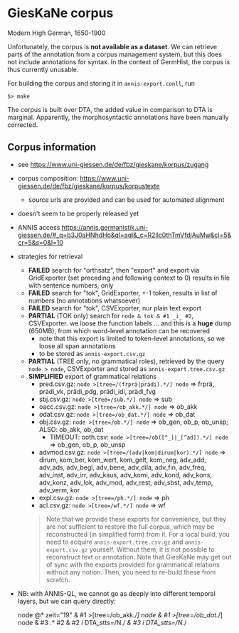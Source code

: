 # GiesKaNe corpus

Modern High German, 1650-1900

Unfortunately, the corpus is **not available as a dataset**. We can retrieve parts of the annotation from a corpus management system, but this does not include annotations for syntax. In the context of GermHist, the corpus is thus currently unusable.

For building the corpus and storing it in `annis-export.conll`, run

    $> make

The corpus is built over DTA, the added value in comparison to DTA is marginal. Apparently, the morphosyntactic annotations have been manually corrected.

## Corpus information

- see https://www.uni-giessen.de/de/fbz/gieskane/korpus/zugang
- corpus composition: https://www.uni-giessen.de/de/fbz/gieskane/korpus/korpustexte
  - source urls are provided and can be used for automated alignment
- doesn't seem to be properly released yet
- ANNIS access https://annis.germanistik.uni-giessen.de/#_q=b3J0aHNhdHo&ql=aql&_c=R2llc0thTmVfdjAuMw&cl=5&cr=5&s=0&l=10
- strategies for retrieval
   - **FAILED** search for "orthsatz", then "export" and export via GridExporter (set preceding and following context to 0) results in file with sentence numbers, only
   - **FAILED** search for "tok", GridExporter, +-1 token, results in list of numbers (no annotations whatsoever)
   - **FAILED** search for "tok", CSVExporter, nur plain text export
   - **PARTIAL** (TOK only) search for `node & tok & #1 _i_ #2`, CSVExporter. we loose the function labels ... and this is a **huge** dump (650MB), from which word-level annotation can be recovered
      - note that this export is limited to token-level annotations, so we loose all span annotations
      - to be stored as `annis-export.csv.gz`
   - **PARTIAL** (TREE only, no grammatical roles), retrieved by the query `node > node`, CSVExporter and stored as `annis-export.tree.csv.gz`
   - **SIMPLIFIED** export of grammatical relations
      - pred.csv.gz: `node >[tree=/(frprä|prädi).*/] node` => frprä, prädi_vk, prädi_pdg, prädi_idi, prädi_fvg
      - sbj.csv.gz: `node >[tree=/sub.*/] node` => sub
      - oacc.csv.gz: `node >[tree=/ob_akk.*/] node`  => ob_akk
      - odat.csv.gz: `node >[tree=/ob_dat.*/] node`  => ob_dat
      - obj.csv.gz: `node >[tree=/ob.*/] node`  => ob_gen, ob_p, ob_unsp; ALSO: ob_akk, ob_dat
        - TIMEOUT: ooth.csv: `node >[tree=/ob([^_]|_[^ad]).*/] node`  => ob_gen, ob_p, ob_unsp
      - advmod.csv.gz: `node >[tree=/(adv|kom|dirum|kor).*/] node`  => dirum, kom_ber, kom_wert, kom_gelt, kom_neg, adv_add, adv_ads, adv_begl, adv_bene, adv_dila, adv_fin, adv_freq, adv_inst, adv_irr, adv_kaus, adv_komi, adv_kond, adv_kons, adv_konz, adv_lok, adv_mod, adv_rest, adv_sbst, adv_temp, adv_verm, kor
      - expl.csv.gz: `node >[tree=/ph.*/] node` => ph
      - acl.csv.gz: `node >[tree=/wf.*/] node` => wf
      > Note that we provide these exports for convenience, but they are not sufficient to restore the full corpus, which may be reconstructed (in simplified form) from it. For a local build, you need to acquire `annis-export.tree.csv.gz` and `annis-export.csv.gz` yourself. Without them, it is not possible to reconstruct text or annotation. Note that GiesKaNe may get out of sync with the exports provided for grammatical relations without any notion. Then, you need to re-build these from scratch. 

- NB: with ANNIS-QL, we cannot go as deeply into different temporal layers, but we can query directly:

    node @* zeit="19" &
    #1 >[tree=/ob_akk.*/] node &
    #1 >[tree=/ob_dat.*/] node &
    #3 .* #2 &
    #2 _i_ DTA_stts=/N.*/ &
    #3 _i_ DTA_stts=/N.*/